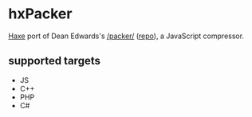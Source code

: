 # hxPacker

[Haxe](http://haxe.org/) port of Dean Edwards's [/packer/](http://dean.edwards.name/packer/) ([repo](http://code.google.com/p/base2/source/browse/#svn%2Ftrunk%2Fsrc%2Fapps%2Fpacker)), a JavaScript compressor.

## supported targets

 * JS
 * C++
 * PHP
 * C#